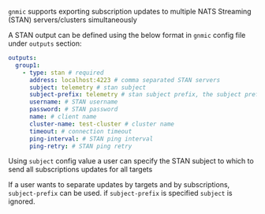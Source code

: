 `gnmic` supports exporting subscription updates to multiple NATS Streaming (STAN) servers/clusters simultaneously

A STAN output can be defined using the below format in `gnmic` config file under `outputs` section:

```yaml
outputs:
  group1:
    - type: stan # required
      address: localhost:4223 # comma separated STAN servers
      subject: telemetry # stan subject
      subject-prefix: telemetry # stan subject prefix, the subject prefix is built the same way as for NATS output
      username: # STAN username
      password: # STAN password
      name: # client name
      cluster-name: test-cluster # cluster name
      timeout: # connection timeout
      ping-interval: # STAN ping interval
      ping-retry: # STAN ping retry
```

Using `subject` config value a user can specify the STAN subject to which to send all subscriptions updates for all targets

If a user wants to separate updates by targets and by subscriptions, `subject-prefix` can be used. if `subject-prefix` is specified `subject` is ignored.
